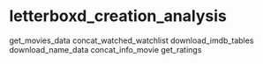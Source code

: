 # letterboxd_creation_analysis

get_movies_data
concat_watched_watchlist
download_imdb_tables
download_name_data
concat_info_movie
get_ratings